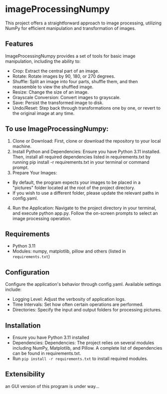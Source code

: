 # imageProcessingNumpy
This project offers a straightforward approach to image processing, utilizing NumPy for efficient manipulation and transformation of images.

## Features
ImageProcessingNumpy provides a set of tools for basic image manipulation, including the ability to:
* Crop: Extract the central part of an image.
* Rotate: Rotate images by 90, 180, or 270 degrees.
* Shuffle: Split an image into four parts, shuffle them, and then reassemble to view the shuffled image.
* Resize: Change the size of an image.
* Grayscale Conversion: Convert images to grayscale.
* Save: Persist the transformed image to disk.
* Undo/Reset: Step back through transformations one by one, or revert to the original image at any time.

## To use ImageProcessingNumpy:
1. Clone or Download: First, clone or download the repository to your local machine.
2. Install Python and Dependencies: Ensure you have Python 3.11 installed. Then, install all required dependencies listed in requirements.txt by running pip install -r requirements.txt in your terminal or command prompt.
3. Prepare Your Images:
* By default, the program expects your images to be placed in a "pictures" folder located at the root of the project directory.
* If you wish to use a different folder, please update the relevant paths in config.yaml.
4. Run the Application: Navigate to the project directory in your terminal, and execute python app.py. Follow the on-screen prompts to select an image processing operation.
## Requirements
- Python 3.11
- Modules: numpy, matplotlib, pillow and others (listed in `requirements.txt`)

## Configuration
Configure the application's behavior through config.yaml. Available settings include:
* Logging Level: Adjust the verbosity of application logs.
* Time Intervals: Set how often certain operations are performed.
* Directories: Specify the input and output folders for processing pictures.

## Installation
* Ensure you have Python 3.11 installed
* Dependencies: Dependencies: The project relies on several modules including NumPy, Matplotlib, and Pillow. A complete list of dependencies can be found in requirements.txt.
* Run `pip install -r requirements.txt` to install required modules.

## Extensibility
an GUI version of this program is under way...
